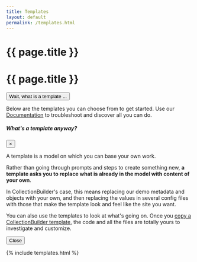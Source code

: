 ```yaml
---
title: Templates
layout: default
permalink: /templates.html
---
```

<div class="container">
<div class="row mb-5">
<div class="col-md-8">
<h1 class="my-4 border-bottom display-3 w-75 d-none d-md-block">{{ page.title }}</h1>
<h1 class="my-4 border-bottom d-md-none ml-0">{{ page.title }}</h1>

</div>
<div class="col-md-4">
<!-- Button trigger modal -->
<button type="button" class="btn btn-primary float-right m-5" data-toggle="modal" data-target="#wtftemplate">
  Wait, what is a template ...
</button>
</div>
<div class="col-12">
<p class="h4 text-left">Below are the templates you can choose from to get started. Use our <a  href="https://collectionbuilder.github.io/cb-docs/">Documentation</a> to troubleshoot and discover all you can do.</p>

</div>
</div>
</div>





<!-- Modal -->
<div class="modal fade" id="wtftemplate" tabindex="-1" role="dialog" aria-labelledby="wtftemplateLabel" aria-hidden="true">
<div class="modal-dialog" role="document">
<div class="modal-content">
<div class="modal-header">
<h5 class="modal-title" id="wtftemplateLabel">What's a template anyway?</h5>
<button type="button" class="close" data-dismiss="modal" aria-label="Close">
<span aria-hidden="true">&times;</span>
</button>
</div>
<div class="modal-body">
<p>A template is a model on which you can base your own work.</p>
<p> Rather than going through prompts and steps to create something new, <b>a template asks you to replace what is already in the model  with content of your own</b>.</p>
<p>In CollectionBuilder's case, this means replacing our demo metadata and objects with your own, and then replacing the values in several config files with those that make the template look and feel like the site you want.</p>
<p>You can also use the templates to look at what's going on. Once you <a href="https://collectionbuilder.github.io/cb-docs/docs/repository/create/">copy a CollectionBuilder template</a>, the code and all the files are totally yours to investigate and customize.</p>
</div>
<div class="modal-footer">
<button type="button" class="btn btn-secondary" data-dismiss="modal">Close</button>
</div>
</div>
</div>
</div>

{% include templates.html %}